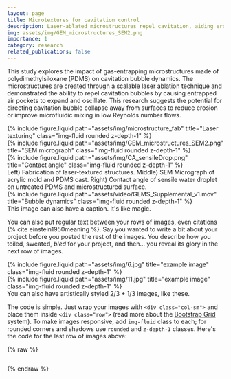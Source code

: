 ```yaml
---
layout: page
title: Microtextures for cavitation control
description: Laser-ablated microstructures repel cavitation, aiding erosion control and enhancing microfluidic mixing.
img: assets/img/GEM_microstructures_SEM2.png
importance: 1
category: research
related_publications: false
---
```


This study explores the impact of gas-entrapping microstructures made of polydimethylsiloxane (PDMS) on cavitation bubble dynamics. The microstructures are created through a scalable laser ablation technique and demonstrated the ability to repel cavitation bubbles by causing entrapped air pockets to expand and oscillate. This research suggests the potential for directing cavitation bubble collapse away from surfaces to reduce erosion or improve microfluidic mixing in low Reynolds number flows.


<div class="row">
    <div class="col-sm mt-3 mt-md-0">
        {% include figure.liquid path="assets/img/microstructure_fab" title="Laser texturing" class="img-fluid rounded z-depth-1" %}
    </div>
    <div class="col-sm mt-3 mt-md-0">
        {% include figure.liquid path="assets/img/GEM_microstructures_SEM2.png" title="SEM micrograph" class="img-fluid rounded z-depth-1" %}
    </div>
    <div class="col-sm mt-3 mt-md-0">
        {% include figure.liquid path="assets/img/CA_sensileDrop.png" title="Contact angle" class="img-fluid rounded z-depth-1" %}
    </div>
</div>
<div class="caption">
    Left) Fabrication of laser-textured structures. Middle) SEM Micrograph of acrylic mold and PDMS cast. Right) Contact angle of sensile water droplet on untreated PDMS and microstructured surface.
</div>
<div class="row">
    <div class="col-sm mt-3 mt-md-0">
        {% include figure.liquid path="assets/video/GEMS_Supplemental_v1.mov" title="Bubble dynamics" class="img-fluid rounded z-depth-1" %}
    </div>
</div>
<div class="caption">
    This image can also have a caption. It's like magic.
</div>

You can also put regular text between your rows of images, even citations {% cite einstein1950meaning %}.
Say you wanted to write a bit about your project before you posted the rest of the images.
You describe how you toiled, sweated, _bled_ for your project, and then... you reveal its glory in the next row of images.

<div class="row justify-content-sm-center">
    <div class="col-sm-8 mt-3 mt-md-0">
        {% include figure.liquid path="assets/img/6.jpg" title="example image" class="img-fluid rounded z-depth-1" %}
    </div>
    <div class="col-sm-4 mt-3 mt-md-0">
        {% include figure.liquid path="assets/img/11.jpg" title="example image" class="img-fluid rounded z-depth-1" %}
    </div>
</div>
<div class="caption">
    You can also have artistically styled 2/3 + 1/3 images, like these.
</div>

The code is simple.
Just wrap your images with `<div class="col-sm">` and place them inside `<div class="row">` (read more about the <a href="https://getbootstrap.com/docs/4.4/layout/grid/">Bootstrap Grid</a> system).
To make images responsive, add `img-fluid` class to each; for rounded corners and shadows use `rounded` and `z-depth-1` classes.
Here's the code for the last row of images above:

{% raw %}

```html
```

{% endraw %}
